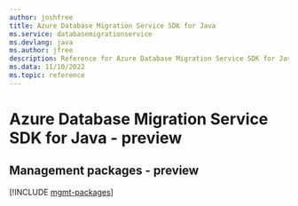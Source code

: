 ```yaml
---
author: joshfree
title: Azure Database Migration Service SDK for Java
ms.service: databasemigrationservice
ms.devlang: java
ms.author: jfree
description: Reference for Azure Database Migration Service SDK for Java
ms.data: 11/10/2022
ms.topic: reference
---
```

# Azure Database Migration Service SDK for Java - preview

## Management packages - preview
[!INCLUDE [mgmt-packages](database-migration-service-mgmt-index.md)]